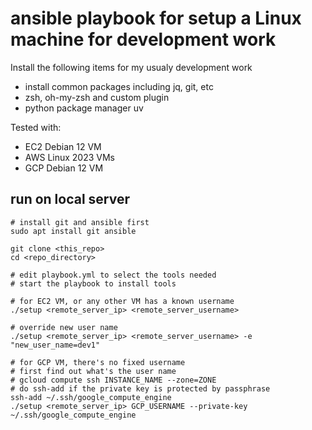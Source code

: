 # ansible playbook for setup a Linux machine for development work

Install the following items for my usualy development work

- install common packages including jq, git, etc
- zsh, oh-my-zsh and custom plugin
- python package manager uv

Tested with:
- EC2 Debian 12 VM
- AWS Linux 2023 VMs
- GCP Debian 12 VM

## run on local server

```
# install git and ansible first
sudo apt install git ansible

git clone <this_repo>
cd <repo_directory>

# edit playbook.yml to select the tools needed
# start the playbook to install tools

# for EC2 VM, or any other VM has a known username
./setup <remote_server_ip> <remote_server_username>

# override new user name
./setup <remote_server_ip> <remote_server_username> -e "new_user_name=dev1"

# for GCP VM, there's no fixed username
# first find out what's the user name
# gcloud compute ssh INSTANCE_NAME --zone=ZONE
# do ssh-add if the private key is protected by passphrase
ssh-add ~/.ssh/google_compute_engine
./setup <remote_server_ip> GCP_USERNAME --private-key ~/.ssh/google_compute_engine

```
